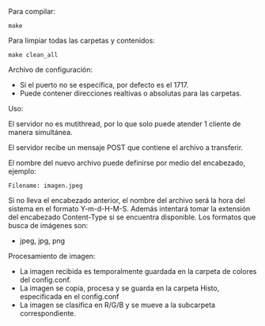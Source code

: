 Para compilar:
```
make
```

Para limpiar todas las carpetas y contenidos:
```
make clean_all
```

Archivo de configuración:
* Si el puerto no se especifica, por defecto es el 1717.
* Puede contener direcciones realtivas o absolutas para las carpetas.


Uso:

El servidor no es mutithread, por lo que solo puede atender 1 cliente de manera simultánea.

El servidor recibe un mensaje POST que contiene el archivo a transferir.

El nombre del nuevo archivo puede definirse por medio del encabezado, ejemplo:
```
Filename: imagen.jpeg
```

Si no lleva el encabezado anterior, el nombre del archivo será la hora del sistema en el formato Y-m-d-H-M-S.
Además intentará tomar la extensión del encabezado Content-Type si se encuentra disponible. Los formatos que busca de imágenes son:
* jpeg, jpg, png


Procesamiento de imagen:
* La imagen recibida es temporalmente guardada en la carpeta de colores del config.conf. 
* La imagen se copia, procesa y se guarda en la carpeta Histo, especificada en el config.conf
* La imagen se clasifica en R/G/B y se mueve a la subcarpeta correspondiente.